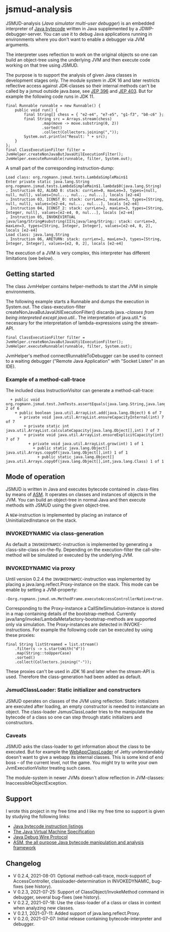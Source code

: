 # jsmud-analysis

JSMUD-analysis (_Java simulator multi-user debugger_) is an embedded interpreter of [Java bytecode](https://en.wikipedia.org/wiki/Java_bytecode) written in Java supplemented by a JDWP-debugger-server. You can use it to debug Java applications running in environments where you don't want to enable a debugger via JVM arguments.

The interpreter uses reflection to work on the original objects so one can build an object-tree using the underlying JVM and then execute code working on that tree using JSMUD.

The purpose is to support the analysis of given Java classes in development stages only. The module system in JDK 16 and later restricts reflective access against JDK-classes so their internal methods can't be called by a jsmud outside java.base, see [JEP 396](https://openjdk.java.net/jeps/396) and [JEP 403](https://openjdk.java.net/jeps/403). But for example the following code runs in JDK 11.

    final Runnable runnable = new Runnable() {
        public void run() {
            final String[] chess = { "e2-e4", "e7-e5", "g1-f3", "b8-c6" };
            final String src = Arrays.stream(chess)
                    .map(move -> move.substring(0, 2))
                    .sorted()
                    .collect(Collectors.joining(","));
            System.out.println("Result: " + src);
        }
    };
    final ClassExecutionFilter filter = JvmHelper.createNonJavaButJavaUtilExecutionFilter();
    JvmHelper.executeRunnable(runnable, filter, System.out);

A small part of the corresponding instruction-dump:

    Load class: org.rogmann.jsmud.tests.LambdaSimpleMain$1
    Enter private static java.lang.String org.rogmann.jsmud.tests.LambdaSimpleMain$1.lambda$0(java.lang.String)
    , Instruction 02, ALOAD 0: stack: currLen=0, maxLen=3, types=[null, null, null], values=[nul..., nul..., nul...], locals [e2-e4]
    , Instruction 03, ICONST_0: stack: currLen=1, maxLen=3, types=[String, null, null], values=[e2-e4, nul..., nul...], locals [e2-e4]
    , Instruction 04, ICONST_2: stack: currLen=2, maxLen=3, types=[String, Integer, null], values=[e2-e4, 0, nul...], locals [e2-e4]
    , Instruction 05, INVOKEVIRTUAL java/lang/String#substring(II)Ljava/lang/String;: stack: currLen=3, maxLen=3, types=[String, Integer, Integer], values=[e2-e4, 0, 2], locals [e2-e4]
    Load class: java.lang.String
    , Instruction 06, ARETURN: stack: currLen=1, maxLen=3, types=[String, Integer, Integer], values=[e2, 0, 2], locals [e2-e4]


The execution of a JVM is very complex, this interpreter has different limitations (see below).

## Getting started

The class JvmHelper contains helper-methods to start the JVM in simple environments.

The following example starts a Runnable and dumps the execution in System.out. The class-execution-filter createNonJavaButJavaUtilExecutionFilter() discards java.*-classes from being interpreted except java.util.*. The interpretation of java.util.* is necessary for the interpretation of lambda-expressions using the stream-API. 

    final ClassExecutionFilter filter = JvmHelper.createNonJavaButJavaUtilExecutionFilter();
    JvmHelper.executeRunnable(runnable, filter, System.out);

JvmHelper's method connectRunnableToDebugger can be used to connect to a waiting debugger ("Remote Java Application" with "Socket Listen" in an IDE).

### Example of a method-call-trace
The included class InstructionVisitor can generate a method-call-trace:

      + public void org.rogmann.jsmud.test.JvmTests.assertEquals(java.lang.String,java.lang.Object,java.lang.Object) 2 of 6
        + public boolean java.util.ArrayList.add(java.lang.Object) 6 of 7
          + private void java.util.ArrayList.ensureCapacityInternal(int) 7 of 7
            + private static int java.util.ArrayList.calculateCapacity(java.lang.Object[],int) 7 of 7
            + private void java.util.ArrayList.ensureExplicitCapacity(int) 7 of 7
              + private void java.util.ArrayList.grow(int) 1 of 1
                + public static java.lang.Object[] java.util.Arrays.copyOf(java.lang.Object[],int) 1 of 1
                  + public static java.lang.Object[] java.util.Arrays.copyOf(java.lang.Object[],int,java.lang.Class) 1 of 1

## Mode of operation
JSMUD is written in Java and executes bytecode contained in .class-files by means of [ASM](https://asm.ow2.io/). It operates on classes and instances of objects in the JVM. You can build an object-tree in normal Java and then execute methods with JSMUD using the given object-tree. 

A `NEW`-instruction is implemented by placing an instance of UninitializedInstance on the stack.

### INVOKEDYNAMIC via class-generation
As default a `INVOKEDYNAMIC`-instruction is implemented by generating a class-site-class on-the-fly. Depending on the execution-filter the call-site-method will be simulated or executed by the underlying JVM.

### INVOKEDYNAMIC via proxy
Until version 0.2.4 the `INVOKEDYNAMIC`-instruction was implemented by placing a java.lang.reflect.Proxy-instance on the stack. This mode can be enable by setting a JVM-property:

    -Dorg.rogmann.jsmud.vm.MethodFrame.executeAccessControllerNative=true.

Corresponding to the Proxy-instance a CallSiteSimulation-instance is stored in a map containing details of the bootstrap-method. Currently java/lang/invoke/LambdaMetafactory-bootstrap-methods are supported only via simulation. The Proxy-instances are detected in INVOKE-instructions. For example the following code can be executed by using these proxies:

    final String listStreamed = list.stream()
    	.filter(s -> s.startsWith("d"))
    	.map(String::toUpperCase)
    	.sorted()
    	.collect(Collectors.joining("-"));

These proxies can't be used in JDK 16 and later when the stream-API is used. Therefore the class-generation had been added as default.

### JsmudClassLoader: Static initializer and constructors
JSMUD operates on classes of the JVM using reflection. Static initializers are executed after loading, an empty constructor is needed to instanciate an object. The class-loader JsmusClassLoader tries to the manipulate the bytecode of a class so one can step through static initializers and constructors. 

### Caveats
JSMUD asks the class-loader to get information about the class to be executed. But for example the [WebAppClassLoader](https://github.com/eclipse/jetty.project/blob/jetty-9.4.42.v20210604/jetty-webapp/src/main/java/org/eclipse/jetty/webapp/WebAppClassLoader.java) of Jetty understandably doesn't want to give a webapp its internal classes. This is some kind of end boss – of the current level, not the game. You might try to write your own JvmExecutionVisitor treating such cases.

The module-system in newer JVMs doesn't allow reflection in JVM-classes: InaccessibleObjectException.

## Support
I wrote this project in my free time and I like my free time so support is given by studying the following links: 
 * [Java bytecode instruction listings](https://en.wikipedia.org/wiki/Java_bytecode_instruction_listings)
 * [The Java Virtual Machine Specification](https://docs.oracle.com/javase/specs/jvms/se12/html/index.html)
 * [Java Debug Wire Protocol](https://docs.oracle.com/javase/8/docs/technotes/guides/jpda/jdwp-spec.html)
 * [ASM, the all purpose Java bytecode manipulation and analysis framework](https://asm.ow2.io/)

 ## Changelog
 * V 0.2.4, 2021-08-01: Optional method-call-trace, mock-support of AccessController, classloader-determination in INVOKEDYNAMIC, bug-fixes (see history).
 * V 0.2.3, 2021-07-25: Support of ClassObject/InvokeMethod command in debugger, several bug-fixes (see history).
 * V 0.2.2, 2021-07-18: Use the class-loader of a class or class in context when analyzing new classes.
 * V 0.2.1, 2021-07-11: Added support of java.lang.reflect.Proxy.
 * V 0.2.0, 2021-07-07: Initial release containing bytecode-interpreter and debugger.
 